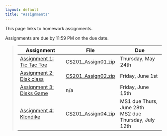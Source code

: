 ```yaml
---
layout: default
title: "Assignments"
---
```


This page links to homework assignments.

Assignments are due by 11:59 PM on the due date.

> Assignment | File | Due
> ---------- | ---- | ---
> [Assignment 1: Tic Tac Toe](assign01.html) | [CS201\_Assign01.zip](CS201_Assign01.zip) | Thursday, May 24th
> [Assignment 2: Disk class](assign02.html) | [CS201\_Assign02.zip](CS201_Assign02.zip) | Friday, June 1st
> [Assignment 3: Disks Game](assign03.html) | n/a | Friday, June 15th
> [Assignment 4: Klondike](assign04.html) | [CS201\_Assign04.zip](CS201_Assign04.zip) | MS1 due Thurs, June 28th<br>MS2 due Thursday, July 12th



<!--
> [Assignment 2: Disk class](assign02.html) | [CS201\_Assign02.zip](CS201_Assign02.zip) | Monday, Sept 18th
> [Assignment 3: Disks Game](assign03.html) | n/a | Monday, Oct 2nd
> [Assignment 4: Klondike](assign04.html) | [CS201\_Assign04.zip](CS201_Assign04.zip) | MS1 due Thurs, Oct 19th<br>MS2 due Monday, Nov 6th
> [Assignment 5: Mandelbrot Set Renderer](assign05.html) | [CS201\_Assign05.zip](CS201_Assign05.zip) | Tuesday, Nov 21st
> [Assignment 6: Mandelbrot Set Color Mapping](assign06.html) | [CS201\_Assign06.zip](CS201_Assign06.zip) | Tuesday, Dec 12th
-->